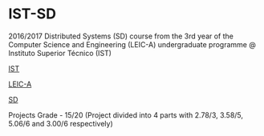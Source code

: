 # IST-SD

2016/2017 Distributed Systems (SD) course from the 3rd year of the Computer Science and Engineering (LEIC-A) undergraduate programme @ Instituto Superior Técnico (IST)

[IST](https://tecnico.ulisboa.pt/en/)

[LEIC-A](https://fenix.tecnico.ulisboa.pt/cursos/leic-a)

[SD](https://fenix.tecnico.ulisboa.pt/disciplinas/SDis12645111326/2016-2017/2-semestre)

Projects Grade - 15/20 (Project divided into 4 parts with 2.78/3, 3.58/5, 5.06/6 and 3.00/6 respectively)
